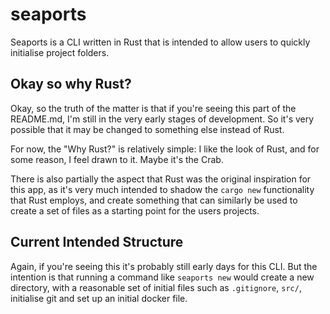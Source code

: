 # seaports
Seaports is a CLI written in Rust that is intended to allow users to quickly initialise project folders.

## Okay so why Rust?
Okay, so the truth of the matter is that if you're seeing this part of the README.md, I'm still in the very early stages of development. So it's very possible that it may be changed to something else instead of Rust. 

For now, the "Why Rust?" is relatively simple: I like the look of Rust, and for some reason, I feel drawn to it. Maybe it's the Crab.

There is also partially the aspect that Rust was the original inspiration for this app, as it's very much intended to shadow the ``cargo new`` functionality that Rust employs, and create something that can similarly be used to create a set of files as a starting point for the users projects.

## Current Intended Structure
Again, if you're seeing this it's probably still early days for this CLI. But the intention is that running a command like ``seaports new`` would create a new directory, with a reasonable set of initial files such as ``.gitignore``, ``src/``, initialise git and set up an initial docker file.
